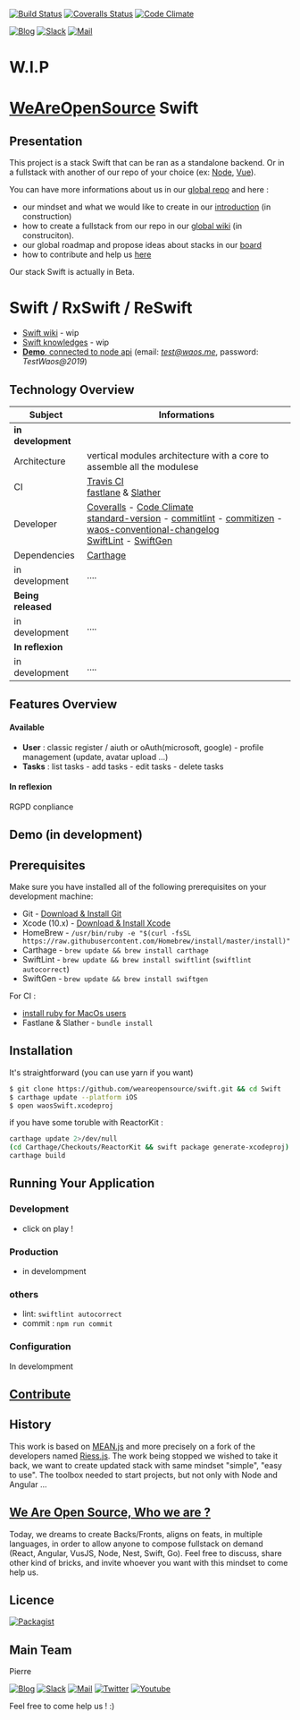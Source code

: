 [![Build Status](https://badges.weareopensource.me/travis/weareopensource/Swift.svg?style=flat-square)](https://travis-ci.org/weareopensource/Swift) [![Coveralls Status](https://badges.weareopensource.me/coveralls/github/weareopensource/Swift.svg?style=flat-square)](https://coveralls.io/github/weareopensource/Swift) [![Code Climate](https://badges.weareopensource.me/codeclimate/maintainability-percentage/weareopensource/Swift.svg?style=flat-square)](https://codeclimate.com/github/weareopensource/Swift/maintainability)
 
[![Blog](https://badges.weareopensource.me/badge/Read-On%20our%20Blog-1abc9c.svg?style=flat-square)](https://weareopensource.me) [![Slack](https://badges.weareopensource.me/badge/Chat-On%20Slack-d0355b.svg?style=flat-square)](mailto:weareopensource.me@gmail.com?subject=Join%20Slack&body=Hi,%20I%20found%20your%20community%20We%20Are%20Open%20Source.%20I%20would%20be%20interested%20to%20join%20the%20Slack%20to%20share%20and%20discuss%20about%20...%20,%20Thanks) [![Mail](https://badges.weareopensource.me/badge/Contact-By%20Mail-3498db.svg?style=flat-square)](mailto:weareopensource.me@gmail.com?subject=Contact)

# W.I.P

# [WeAreOpenSource](https://weareopensource.me) Swift

## Presentation

This project is a stack Swift that can be ran as a standalone backend. Or in a fullstack with another of our repo of your choice (ex: [Node](https://github.com/weareopensource/Node), [Vue](https://github.com/weareopensource/Vue)). 

You can have more informations about us in our [global repo](https://github.com/weareopensource/weareopensource.github.io) and here :  

* our mindset and what we would like to create in our [introduction](https://weareopensource.me/introduction/) (in construction)
* how to create a fullstack from our repo in our [global wiki](https://github.com/weareopensource/weareopensource.github.io/wiki) (in construciton).
* our global roadmap and propose ideas about stacks in our [board](https://github.com/weareopensource/weareopensource.github.io/projects/1)
* how to contribute and help us [here](https://github.com/weareopensource/weareopensource.github.io/blob/master/CONTRIBUTE.md)

Our stack Swift is actually in Beta. 

# Swift / RxSwift / ReSwift

* [Swift wiki](https://github.com/weareopensource/Swift/blob/master/WIKI.md) - wip
* [Swift knowledges](https://github.com/weareopensource/Swift/blob/master/KNOWLEDGES.md) - wip
* [**Demo**, connected to node api](https://node.weareopensource.me) (email: *test@waos.me*, password: *TestWaos@2019*)

## Technology Overview

| Subject | Informations
| ------- | --------
| **in development** | 
| Architecture | vertical modules architecture with a core to assemble all the modulese
| CI  | [Travis CI](https://travis-ci.org/weareopensource/Node) <br> [fastlane](https://github.com/fastlane/fastlane) & [Slather](https://github.com/SlatherOrg/slather)
| Developer  | [Coveralls](https://coveralls.io/github/weareopensource/Swift) - [Code Climate](https://codeclimate.com/github/weareopensource/Swift) <br> [standard-version](https://github.com/conventional-changelog/standard-version) - [commitlint](https://github.com/conventional-changelog/commitlint) - [commitizen](https://github.com/commitizen/cz-cli) - [waos-conventional-changelog](https://github.com/WeAreOpenSourceProjects/) <br>  [SwiftLint](https://github.com/realm/SwiftLint) - [SwiftGen](https://github.com/SwiftGen/SwiftGen)
| Dependencies | [Carthage](https://github.com/Carthage/Carthage)
| in development  | ....
| **Being released** | 
| in development  | ....
| **In reflexion** | 
| in development  | ....

## Features Overview

#### Available

* **User** : classic register / aiuth or oAuth(microsoft, google) - profile management (update, avatar upload ...)
* **Tasks** : list tasks - add tasks - edit tasks - delete tasks

#### In reflexion

RGPD conpliance 

## Demo (in development)

## Prerequisites
Make sure you have installed all of the following prerequisites on your development machine:

* Git - [Download & Install Git](https://git-scm.com/downloads)
* Xcode (10.x) - [Download & Install Xcode](https://itunes.apple.com/us/app/xcode/id497799835?mt=12)
* HomeBrew - `/usr/bin/ruby -e "$(curl -fsSL https://raw.githubusercontent.com/Homebrew/install/master/install)"`
* Carthage - `brew update && brew install carthage`
* SwiftLint - `brew update && brew install swiftlint` (`swiftlint autocorrect`)
* SwiftGen - `brew update && brew install swiftgen`

For CI : 

* [install ruby for MacOs users](https://usabilityetc.com/articles/ruby-on-mac-os-x-with-rvm/)
* Fastlane & Slather - `bundle install`

## Installation
It's straightforward (you can use yarn if you want)
```bash
$ git clone https://github.com/weareopensource/swift.git && cd Swift
$ carthage update --platform iOS
$ open waosSwift.xcodeproj
```

if you have some toruble with ReactorKit :
```bash
carthage update 2>/dev/null
(cd Carthage/Checkouts/ReactorKit && swift package generate-xcodeproj)
carthage build
```

## Running Your Application

### Development
* click on play !

### Production
* in develompment

### others 
* lint:  `swiftlint autocorrect `
* commit : `npm run commit`


### Configuration

In develompment

## [Contribute](https://github.com/weareopensource/weareopensource.github.io/blob/master/CONTRIBUTE.md)

## History

This work is based on [MEAN.js](http://meanjs.org) and more precisely on a fork of the developers named [Riess.js](https://github.com/lirantal/Riess.js). The work being stopped we wished to take it back, we want to create updated stack with same mindset "simple", "easy to use". The toolbox needed to start projects, but not only with Node and Angular ...

## [We Are Open Source, Who we are ?](https://weareopensource.me)
Today, we dreams to create Backs/Fronts, aligns on feats, in multiple languages, in order to allow anyone to compose fullstack on demand (React, Angular, VusJS, Node, Nest, Swift, Go).
Feel free to discuss, share other kind of bricks, and invite whoever you want with this mindset to come help us.

## Licence

[![Packagist](https://badges.weareopensource.me/packagist/l/doctrine/orm.svg?style=flat-square)](/LICENSE.md)

## Main Team

Pierre
 
[![Blog](https://badges.weareopensource.me/badge/Read-WAOS%20Blog-1abc9c.svg?style=flat-square)](https://weareopensource.me) [![Slack](https://badges.weareopensource.me/badge/Chat-WAOS%20Slack-d0355b.svg?style=flat-square)](mailto:weareopensource.me@gmail.com?subject=Join%20Slack&body=Hi,%20I%20found%20your%20community%20We%20Are%20Open%20Source.%20I%20would%20be%20interested%20to%20join%20the%20Slack%20to%20share%20and%20discuss,%20Thanks) [![Mail](https://badges.weareopensource.me/badge/Contact-me%20by%20mail-00a8ff.svg?style=flat-square)](mailto:weareopensource.me@gmail.com?subject=Contact) [![Twitter](https://badges.weareopensource.me/badge/Follow-me%20on%20Twitter-3498db.svg?style=flat-square)](https://twitter.com/pbrisorgueil?lang=fr)  [![Youtube](https://badges.weareopensource.me/badge/Watch-me%20on%20Youtube-e74c3c.svg?style=flat-square)](https://www.youtube.com/channel/UCIIjHtrZL5-rFFupn7c3OtA)

Feel free to come help us ! :) 
